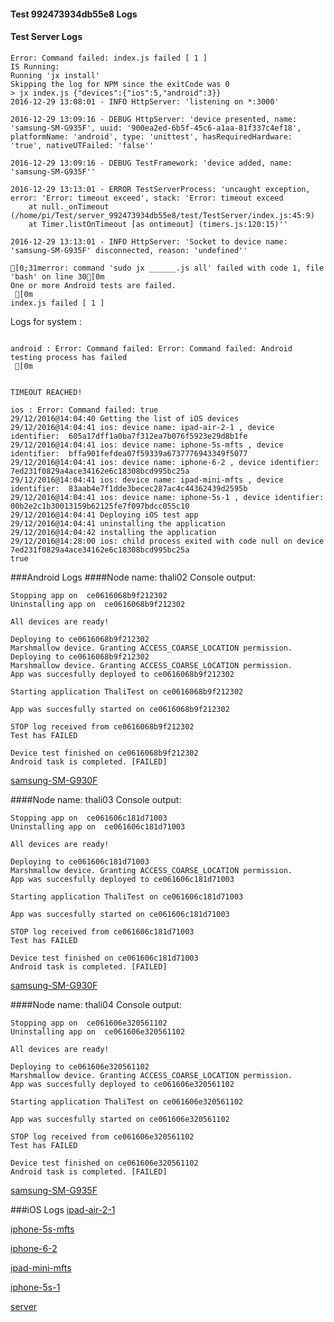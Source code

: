 #### Test 992473934db55e8 Logs

#### Test Server Logs
```
Error: Command failed: index.js failed [ 1 ]
IS Running:
Running 'jx install'
Skipping the log for NPM since the exitCode was 0
> jx index.js {"devices":{"ios":5,"android":3}}
2016-12-29 13:08:01 - INFO HttpServer: 'listening on *:3000'

2016-12-29 13:09:16 - DEBUG HttpServer: 'device presented, name: 'samsung-SM-G935F', uuid: '900ea2ed-6b5f-45c6-a1aa-81f337c4ef18', platformName: 'android', type: 'unittest', hasRequiredHardware: 'true', nativeUTFailed: 'false''

2016-12-29 13:09:16 - DEBUG TestFramework: 'device added, name: 'samsung-SM-G935F''

2016-12-29 13:13:01 - ERROR TestServerProcess: 'uncaught exception, error: 'Error: timeout exceed', stack: 'Error: timeout exceed
    at null._onTimeout (/home/pi/Test/server_992473934db55e8/test/TestServer/index.js:45:9)
    at Timer.listOnTimeout [as ontimeout] (timers.js:120:15)''

2016-12-29 13:13:01 - INFO HttpServer: 'Socket to device name: 'samsung-SM-G935F' disconnected, reason: 'undefined''

[0;31merror: command 'sudo jx ______.js all' failed with code 1, file 'bash' on line 30[0m
One or more Android tests are failed.
 [0m
index.js failed [ 1 ]

```


Logs for system : 
```

android : Error: Command failed: Error: Command failed: Android testing process has failed
 [0m


TIMEOUT REACHED!

ios : Error: Command failed: true
29/12/2016@14:04:40 Getting the list of iOS devices 
29/12/2016@14:04:41 ios: device name: ipad-air-2-1 , device identifier:  605a17dff1a0ba7f312ea7b076f5923e29d8b1fe
29/12/2016@14:04:41 ios: device name: iphone-5s-mfts , device identifier:  bffa901fefdea07f59339a6737776943349f5077
29/12/2016@14:04:41 ios: device name: iphone-6-2 , device identifier:  7ed231f0829a4ace34162e6c18308bcd995bc25a
29/12/2016@14:04:41 ios: device name: ipad-mini-mfts , device identifier:  83aab4e7f1dde3becec287ac4c44362439d2595b
29/12/2016@14:04:41 ios: device name: iphone-5s-1 , device identifier:  00b2e2c1b30013159b62125fe7f097bdcc055c10
29/12/2016@14:04:41 Deploying iOS test app 
29/12/2016@14:04:41 uninstalling the application 
29/12/2016@14:04:42 installing the application 
29/12/2016@14:28:00 ios: child process exited with code null on device 7ed231f0829a4ace34162e6c18308bcd995bc25a 
true

```
###Android Logs
####Node name: thali02
Console output:
```
Stopping app on  ce0616068b9f212302
Uninstalling app on  ce0616068b9f212302

All devices are ready!

Deploying to ce0616068b9f212302
Marshmallow device. Granting ACCESS_COARSE_LOCATION permission.
Deploying to ce0616068b9f212302
Marshmallow device. Granting ACCESS_COARSE_LOCATION permission.
App was succesfully deployed to ce0616068b9f212302

Starting application ThaliTest on ce0616068b9f212302

App was succesfully started on ce0616068b9f212302

STOP log received from ce0616068b9f212302
Test has FAILED

Device test finished on ce0616068b9f212302 
Android task is completed. [FAILED]
```
[samsung-SM-G930F](https://github.com/ThaliTester/TestResults/blob/992473934db55e8_Fixed_gen_0_problem_evabishchevich/thali02_samsung-SM-G930F.md)

####Node name: thali03
Console output:
```
Stopping app on  ce061606c181d71003
Uninstalling app on  ce061606c181d71003

All devices are ready!

Deploying to ce061606c181d71003
Marshmallow device. Granting ACCESS_COARSE_LOCATION permission.
App was succesfully deployed to ce061606c181d71003

Starting application ThaliTest on ce061606c181d71003

App was succesfully started on ce061606c181d71003

STOP log received from ce061606c181d71003
Test has FAILED

Device test finished on ce061606c181d71003 
Android task is completed. [FAILED]
```
[samsung-SM-G930F](https://github.com/ThaliTester/TestResults/blob/992473934db55e8_Fixed_gen_0_problem_evabishchevich/thali03_samsung-SM-G930F.md)

####Node name: thali04
Console output:
```
Stopping app on  ce061606e320561102
Uninstalling app on  ce061606e320561102

All devices are ready!

Deploying to ce061606e320561102
Marshmallow device. Granting ACCESS_COARSE_LOCATION permission.
App was succesfully deployed to ce061606e320561102

Starting application ThaliTest on ce061606e320561102

App was succesfully started on ce061606e320561102

STOP log received from ce061606e320561102
Test has FAILED

Device test finished on ce061606e320561102 
Android task is completed. [FAILED]
```
[samsung-SM-G935F](https://github.com/ThaliTester/TestResults/blob/992473934db55e8_Fixed_gen_0_problem_evabishchevich/thali04_samsung-SM-G935F.md)


###iOS Logs
[ipad-air-2-1](https://github.com/ThaliTester/TestResults/blob/992473934db55e8_Fixed_gen_0_problem_evabishchevich/iOS_ipad-air-2-1.md)

[iphone-5s-mfts](https://github.com/ThaliTester/TestResults/blob/992473934db55e8_Fixed_gen_0_problem_evabishchevich/iOS_iphone-5s-mfts.md)

[iphone-6-2](https://github.com/ThaliTester/TestResults/blob/992473934db55e8_Fixed_gen_0_problem_evabishchevich/iOS_iphone-6-2.md)

[ipad-mini-mfts](https://github.com/ThaliTester/TestResults/blob/992473934db55e8_Fixed_gen_0_problem_evabishchevich/iOS_ipad-mini-mfts.md)

[iphone-5s-1](https://github.com/ThaliTester/TestResults/blob/992473934db55e8_Fixed_gen_0_problem_evabishchevich/iOS_iphone-5s-1.md)

[server](https://github.com/ThaliTester/TestResults/blob/992473934db55e8_Fixed_gen_0_problem_evabishchevich/iOS_server.md)




